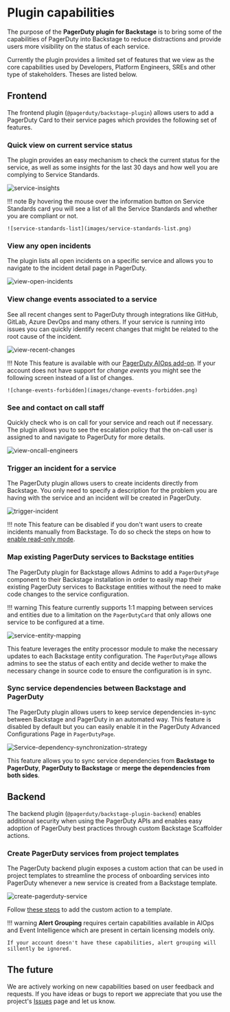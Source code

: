 # Plugin capabilities

The purpose of the **PagerDuty plugin for Backstage** is to bring some of the capabilities of PagerDuty into Backstage to reduce distractions and provide users more visibility on the status of each service.

Currently the plugin provides a limited set of features that we view as the core capabilities used by Developers, Platform Engineers, SREs and other type of stakeholders. Theses are listed below.

## Frontend

The frontend plugin (`@pagerduty/backstage-plugin`) allows users to add a PagerDuty Card to their service pages which provides the following set of features.

### Quick view on current service status

The plugin provides an easy mechanism to check the current status for the service, as well as some insights for the last 30 days and how well you are complying to Service Standards.

![service-insights](images/service-insights.png)

!!! note
    By hovering the mouse over the information button on Service Standards card you will see a list of all the Service Standards and whether you are compliant or not.

    ![service-standards-list](images/service-standards-list.png)

### View any open incidents

The plugin lists all open incidents on a specific service and allows you to navigate to the incident detail page in PagerDuty.

![view-open-incidents](images/list-incidents.png)

### View change events associated to a service

See all recent changes sent to PagerDuty through integrations like GitHub, GitLab, Azure DevOps and many others. If your service is running into issues you can quickly identify recent changes that might be related to the root cause of the incident.

![view-recent-changes](images/view-recent-changes.png)

!!! Note
    This feature is available with our [PagerDuty AIOps add-on](https://support.pagerduty.com/docs/aiops). If your account does not have support for *change events* you might see the following screen instead of a list of changes.

    ![change-events-forbidden](images/change-events-forbidden.png)

### See and contact on call staff

Quickly check who is on call for your service and reach out if necessary. The plugin allows you to see the escalation policy that the on-call user is assigned to and navigate to PagerDuty for more details.

![view-oncall-engineers](images/view-oncall-engineers.png)

### Trigger an incident for a service

The PagerDuty plugin allows users to create incidents directly from Backstage. You only need to specify a description for the problem you are having with the service and an incident will be created in PagerDuty.

![trigger-incident](images/trigger-incident.png)

!!! note
    This feature can be disabled if you don't want users to create incidents manually from Backstage. To do so check the steps on how to [enable read-only mode](/backstage-plugin-docs/advanced/enable-read-only-mode/).

### Map existing PagerDuty services to Backstage entities

The PagerDuty plugin for Backstage allows Admins to add a `PagerDutyPage` component to their Backstage installation in order to easily map their existing PagerDuty services to Backstage entities without the need to make code changes to the service configuration.

!!! warning
    This feature currently supports 1:1 mapping between services and entities due to a limitation on the `PagerDutyCard` that only allows one service to be configured at a time.

![service-entity-mapping](images/service-entity-mapping.png)

This feature leverages the entity processor module to make the necessary updates to each Backstage entity configuration. The `PagerDutyPage` allows admins to see the status of each entity and decide wether to make the necessary change in source code to ensure the configuration is in sync.

### Sync service dependencies between Backstage and PagerDuty

The PagerDuty plugin allows users to keep service dependencies in-sync between Backstage and PagerDuty in an automated way. This feature is disabled by default but you can easily enable it in the PagerDuty Advanced Configurations Page in `PagerDutyPage`.

![Service-dependency-synchronization-strategy](images/dependency-sync-strategy.png)

This feature allows you to sync service dependencies from **Backstage to PagerDuty**, **PagerDuty to Backstage** or **merge the dependencies from both sides**.

## Backend

The backend plugin (`@pagerduty/backstage-plugin-backend`) enables additional security when using the PagerDuty APIs and enables easy adoption of PagerDuty best practices through custom Backstage Scaffolder actions.

### Create PagerDuty services from project templates

The PagerDuty backend plugin exposes a custom action that can be used in project templates to streamline the process of onboarding services into PagerDuty whenever a new service is created from a Backstage template.

![create-pagerduty-service](images/create-pagerduty-service.png)

Follow [these steps](../advanced/create-service-software-template) to add the custom action to a template.

!!! warning
    **Alert Grouping** requires certain capabilities available in AIOps and Event Intelligence which are present in certain licensing models only.

    If your account doesn't have these capabilities, alert grouping will sillently be ignored.

## The future

We are actively working on new capabilities based on user feedback and requests. If you have ideas or bugs to report we appreciate that you use the project's [Issues](https://github.com/PagerDuty/backstage-plugin-monorepo/issues) page and let us know.
